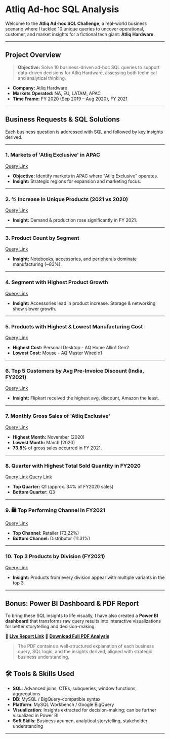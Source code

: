 #  Atliq Ad-hoc SQL Analysis

Welcome to the **Atliq Ad-hoc SQL Challenge**, a real-world business scenario where I tackled 10 unique queries to uncover operational, customer, and market insights for a fictional tech giant: **Atliq Hardware**.

---

##  Project Overview

> **Objective:** Solve 10 business-driven ad-hoc SQL queries to support data-driven decisions for Atliq Hardware, assessing both technical and analytical thinking.

- **Company:** Atliq Hardware
- **Markets Operated:** NA, EU, LATAM, APAC
- **Time Frame:** FY 2020 (Sep 2019 – Aug 2020), FY 2021

---

##  Business Requests & SQL Solutions

Each business question is addressed with SQL and followed by key insights derived.

---

### 1.  **Markets of 'Atliq Exclusive' in APAC**
[Query Link ](https://github.com/PriyankaKumarri/Atliq_Ad-hoc_Analysis_sql/blob/main/Task/Request%201.sql)

- **Objective:** Identify markets in APAC where "Atliq Exclusive" operates.
- **Insight:** Strategic regions for expansion and marketing focus.

---

### 2.  **% Increase in Unique Products (2021 vs 2020)**
[Query Link ](https://github.com/PriyankaKumarri/Atliq_Ad-hoc_Analysis_sql/blob/main/Task/Request%202.sql)

- **Insight:** Demand & production rose significantly in FY 2021.

---

### 3.  **Product Count by Segment**
[Query Link ](https://github.com/PriyankaKumarri/Atliq_Ad-hoc_Analysis_sql/blob/main/Task/Request%203.sql)

- **Insight:** Notebooks, accessories, and peripherals dominate manufacturing (~83%).

---

### 4.  **Segment with Highest Product Growth**
[Query Link ](https://github.com/PriyankaKumarri/Atliq_Ad-hoc_Analysis_sql/blob/main/4_Segment_Wise_Product_Growth.sql)

- **Insight:** Accessories lead in product increase. Storage & networking show slower growth.

---

### 5.  **Products with Highest & Lowest Manufacturing Cost**
[Query Link ](https://github.com/PriyankaKumarri/Atliq_Ad-hoc_Analysis_sql/blob/main/Task/Request%205.sql)

- **Highest Cost:** Personal Desktop - AQ Home Allin1 Gen2  
- **Lowest Cost:** Mouse - AQ Master Wired x1

---

### 6.  **Top 5 Customers by Avg Pre-Invoice Discount (India, FY2021)**
[Query Link ](https://github.com/PriyankaKumarri/Atliq_Ad-hoc_Analysis_sql/blob/main/Task/Request%206.sql)

- **Insight:** Flipkart received the highest avg. discount, Amazon the least.

---

### 7. **Monthly Gross Sales of 'Atliq Exclusive'**
[Query Link ](https://github.com/PriyankaKumarri/Atliq_Ad-hoc_Analysis_sql/blob/main/Task/Request%207.sql)

- **Highest Month:** November (2020)  
- **Lowest Month:** March (2020)  
- **73.8%** of gross sales occurred in FY 2021.

---

### 8.  **Quarter with Highest Total Sold Quantity in FY2020**
[Query Link ](https://github.com/PriyankaKumarri/Atliq_Ad-hoc_Analysis_sql/blob/main/Task/Request%208%2B.sql)
[Query Link ](https://github.com/PriyankaKumarri/Atliq_Ad-hoc_Analysis_sql/blob/main/Task/Request%208.sql)

- **Top Quarter:** Q1 (approx. 34% of FY2020 sales)  
- **Bottom Quarter:** Q3

---

### 9. 🛍️ **Top Performing Channel in FY2021**
[Query Link ](https://github.com/PriyankaKumarri/Atliq_Ad-hoc_Analysis_sql/blob/main/Task/Request%209.sql)

- **Top Channel:** Retailer (73.22%)  
- **Bottom Channel:** Distributor (11.31%)

---

### 10.  **Top 3 Products by Division (FY2021)**
[Query Link ](https://github.com/PriyankaKumarri/Atliq_Ad-hoc_Analysis_sql/blob/main/Task/Request%2010.sql)

- **Insight:** Products from every division appear with multiple variants in the top 3.

---
##  Bonus: Power BI Dashboard & PDF Report

To bring these SQL insights to life visually, I have also created a **Power BI dashboard** that transforms raw query results into interactive visualizations for better storytelling and decision-making.

🔗 [**Live Report Link**](https://app.powerbi.com/groups/me/reports/b5a86001-999b-44d1-b2ef-cf40936562b5/ReportSection2f07f36e7c500911543b?experience=power-bi)
📄 **[Download Full PDF Analysis](https://github.com/PriyankaKumarri/Atliq_Ad-hoc_Analysis_sql/blob/main/sql_ppt.pdf)**

> The PDF contains a well-structured explanation of each business query, SQL logic, and the insights derived, aligned with strategic business understanding.

## 🛠 Tools & Skills Used

- **SQL**: Advanced joins, CTEs, subqueries, window functions, aggregations
- **DB**: MySQL / BigQuery-compatible syntax
- **Platform**: MySQL Workbench / Google BigQuery
- **Visualization**: Insights extracted for decision-making; can be further visualized in Power BI
- **Soft Skills**: Business acumen, analytical storytelling, stakeholder understanding

---

